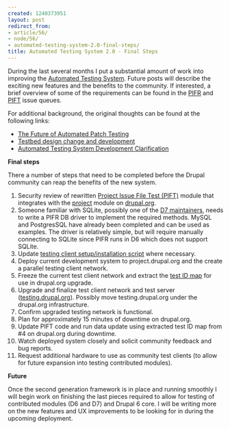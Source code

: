 ```yaml
---
created: 1240373951
layout: post
redirect_from:
- article/56/
- node/56/
- automated-testing-system-2.0-final-steps/
title: Automated Testing System 2.0 - Final Steps
---
```

During the last several months I put a substantial amount of work into improving the <a href="http://testing.drupal.org">Automated Testing System</a>. Future posts will describe the exciting new features and the benefits to the community. If interested, a brief overview of some of the requirements can be found in the <a href="http://drupal.org/node/360904">PIFR</a> and <a href="http://drupal.org/node/361393">PIFT</a> issue queues.

For additional background, the original thoughts can be found at the following links:
<ul>
<li><a href="/the-future-of-automated-patch-testing">The Future of Automated Patch Testing</a></li>
<li><a href="/testbed-design-change-and-development">Testbed design change and development</a></li>
<li><a href="/automated-testing-system-development-clarification">Automated Testing System Development Clarification</a></li>
</ul>

<b>Final steps</b>

There a number of steps that need to be completed before the Drupal community can reap the benefits of the new system.

<ol>
<li>Security review of rewritten <a href="http://drupal.org/project/issues/project_issue_file_test">Project Issue File Test (PIFT)</a> module that integrates with the <a href="http://drupal.org/project/issues/project">project</a> module on <a href="http://drupal.org">drupal.org</a>.</li>
<li>Someone familiar with SQLite, possibly one of the <a href="http://cvs.drupal.org/viewvc.py/drupal/drupal/MAINTAINERS.txt?view=markup">D7 maintainers</a>, needs to write a PIFR DB driver to implement the required methods. MySQL and PostgresSQL have already been completed and can be used as examples. The driver is relatively simple, but will require manually connecting to SQLite since PIFR runs in D6 which does not support SQLite.</li>
<li>Update <a href="http://drupal.org/project/testing_server_setup">testing client setup/installation script</a> where necessary.</li>
<li>Deploy current development system to project.drupal.org and the create a parallel testing client network.</li>
<li>Freeze the current test client network and extract the <a href="http://drupal.org/node/416896#comment-1428316">test ID map</a> for use in drupal.org upgrade.</li>
<li>Upgrade and finalize test client network and test server (<a href="http://testing.drupal.org">testing.drupal.org</a>). Possibly move testing.drupal.org under the drupal.org infrastructure.</li>
<li>Confirm upgraded testing network is functional.</li>
<li>Plan for approximately 15 minutes of downtime on drupal.org.</li>
<li>Update PIFT code and run data update using extracted test ID map from #4 on drupal.org during downtime.</li>
<li>Watch deployed system closely and solicit community feedback and bug reports.</li>
<li>Request additional hardware to use as community test clients (to allow for future expansion into testing contributed modules).</li>
</ol>

<b>Future</b>

Once the second generation framework is in place and running smoothly I will begin work on finishing the last pieces required to allow for testing of contributed modules (D6 and D7) and Drupal 6 core. I will be writing more on the new features and UX improvements to be looking for in during the upcoming deployment.
